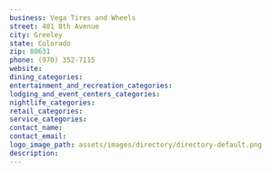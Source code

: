 ```yaml
---
business: Vega Tires and Wheels
street: 401 8th Avenue
city: Greeley
state: Colorado
zip: 80631
phone: (970) 352-7115
website: 
dining_categories: 
entertainment_and_recreation_categories: 
lodging_and_event_centers_categories: 
nightlife_categories: 
retail_categories: 
service_categories: 
contact_name: 
contact_email: 
logo_image_path: assets/images/directory/directory-default.png
description: 
---
```

